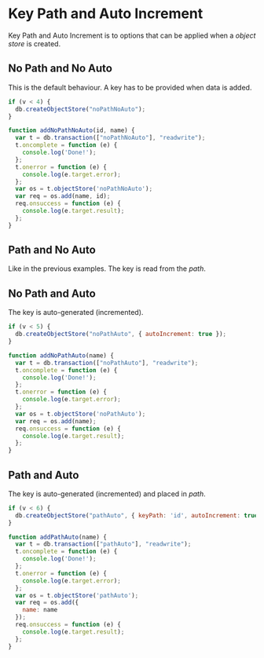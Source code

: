 # Key Path and Auto Increment

Key Path and Auto Increment is to options that can be applied when a _object store_ is created.

## No Path and No Auto

This is the default behaviour. A key has to be provided when data is added.

```javascript
if (v < 4) {
  db.createObjectStore("noPathNoAuto");
}
```

```javascript
function addNoPathNoAuto(id, name) {
  var t = db.transaction(["noPathNoAuto"], "readwrite");
  t.oncomplete = function (e) {
    console.log('Done!');
  };
  t.onerror = function (e) {
    console.log(e.target.error);
  };
  var os = t.objectStore('noPathNoAuto');
  var req = os.add(name, id);
  req.onsuccess = function (e) {
    console.log(e.target.result);
  };
}
```

## Path and No Auto

Like in the previous examples. The key is read from the _path_.

## No Path and Auto

The key is auto-generated (incremented).

```javascript
if (v < 5) {
  db.createObjectStore("noPathAuto", { autoIncrement: true });
}
```

```javascript
function addNoPathAuto(name) {
  var t = db.transaction(["noPathAuto"], "readwrite");
  t.oncomplete = function (e) {
    console.log('Done!');
  };
  t.onerror = function (e) {
    console.log(e.target.error);
  };
  var os = t.objectStore('noPathAuto');
  var req = os.add(name);
  req.onsuccess = function (e) {
    console.log(e.target.result);
  };
}
```

## Path and Auto

The key is auto-generated (incremented) and placed in _path_.

```javascript
if (v < 6) {
  db.createObjectStore("pathAuto", { keyPath: 'id', autoIncrement: true });
}
```

```javascript
function addPathAuto(name) {
  var t = db.transaction(["pathAuto"], "readwrite");
  t.oncomplete = function (e) {
    console.log('Done!');
  };
  t.onerror = function (e) {
    console.log(e.target.error);
  };
  var os = t.objectStore('pathAuto');
  var req = os.add({
    name: name
  });
  req.onsuccess = function (e) {
    console.log(e.target.result);
  };
}
```